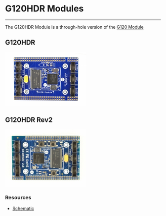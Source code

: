 # G120HDR Modules
---
The G120HDR Module is a through-hole version of the [G120 Module](../scm/g120.md)

## G120HDR

![G120 HDR Module](images/g120hdr-top.jpg)

## G120HDR Rev2

![G120 HDR Module](images/g120hdr-rev2-top.jpg)

### Resources

* [Schematic](http://files.ghielectronics.com/downloads/Schematics/Systems/G120HDR%20Module%20Rev%202.0%20Schematic.pdf)

